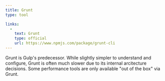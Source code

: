 ```yaml
---
title: Grunt
type: tool

links:
  -
    text: Grunt
    type: official
    url: https://www.npmjs.com/package/grunt-cli
---
```


Grunt is Gulp's predecessor. While slightly simpler to understand and configure, Grunt is often much slower due to its internal arcitecture decisions. Some performance tools are only available "out of the box" via Grunt.
